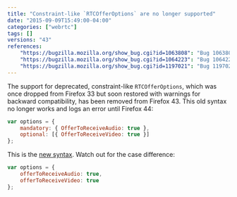 ```yaml
---
title: "Constraint-like `RTCOfferOptions` are no longer supported"
date: "2015-09-09T15:49:00-04:00"
categories: ["webrtc"]
tags: []
versions: "43"
references:
    "https://bugzilla.mozilla.org/show_bug.cgi?id=1063808": "Bug 1063808 - createOffer options spec-change to RTCOfferOptions abruptly breaks things in 33"
    "https://bugzilla.mozilla.org/show_bug.cgi?id=1064223": "Bug 1064223 - Retire backwards compatible RTCOfferOptions in about 6 weeks"
    "https://bugzilla.mozilla.org/show_bug.cgi?id=1197021": "Bug 1197021 - Really retire backwards compatible RTCOfferOptions in 44"
---
```

The support for deprecated, constraint-like `RTCOfferOptions`, which was once dropped from Firefox 33 but soon restored with warnings for backward compatibility, has been removed from Firefox 43. This old syntax no longer works and logs an error until Firefox 44:

```js
var options = {
    mandatory: { OfferToReceiveAudio: true },
    optional: [{ OfferToReceiveVideo: true }]
};
```

This is the [new syntax](https://developer.mozilla.org/en-US/docs/Web/API/WebRTC_API/WebRTC_basics#options). Watch out for the case difference:

```js
var options = {
    offerToReceiveAudio: true,
    offerToReceiveVideo: true
};
```
